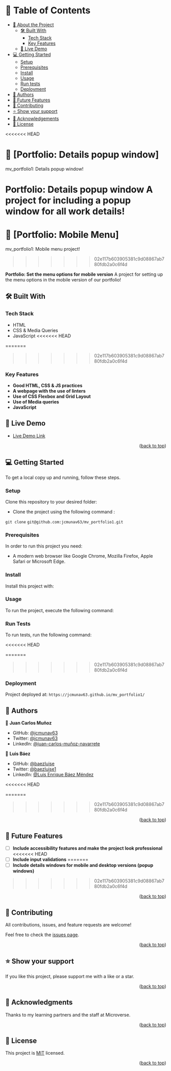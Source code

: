 <a name="readme-top"></a>

# 📗 Table of Contents

- [📖 About the Project](#about-project)
  - [🛠️ Built With](#built-with)
    - [Tech Stack](#tech-stack)
    - [Key Features](#key-features)
  - [🚀 Live Demo](#live-demo)
- [💻 Getting Started](#getting-started)
  - [Setup](#setup)
  - [Prerequisites](#prerequisites)
  - [Install](#install)
  - [Usage](#usage)
  - [Run tests](#run-tests)
  - [Deployment](#deployment)
- [👥 Authors](#authors)
- [🔭 Future Features](#future-features)
- [🤝 Contributing](#contributing)
- [⭐ Show your support](#support)
- [🙏 Acknowledgements](#acknowledgements)
- [📝 License](#license)

<!-- PROJECT DESCRIPTION -->

<<<<<<< HEAD
# 📖 [Portfolio: Details popup window] <a name="about-project"></a>

mv_portfolio1: Details popup window!

**Portfolio: Details popup window** A project for including a popup window for all work details!
=======
# 📖 [Portfolio: Mobile Menu] <a name="about-project"></a>

mv_portfolio1: Mobile menu project!
>>>>>>> 02e117b603905381c9d08867ab780fdb2a0c6f4d

**Portfolio: Set the menu options for mobile version** A project for setting up the menu options in the mobile version of our portfolio!

<!-- Built With -->

## 🛠️ Built With <a name="built-with">

<!-- Tech Stack -->

### Tech Stack <a name="tech-stack"></a>

- HTML
- CSS & Media Queries
- JavaScript
<<<<<<< HEAD

=======
>>>>>>> 02e117b603905381c9d08867ab780fdb2a0c6f4d

<!-- Key Features -->

### Key Features <a name="key-features"></a>

- **Good HTML, CSS & JS practices**
- **A webpage with the use of linters**
- **Use of CSS Flexbox and Grid Layout**
- **Use of Media queries**
- **JavaScript**

<!-- Live Demo -->

## 🚀 Live Demo <a name="live-demo"></a>

- [Live Demo Link](https://jcmunav63.github.io/mv_portfolio1/)

<p align="right">(<a href="#readme-top">back to top</a>)</p>

<!-- GETTING STARTED -->

## 💻 Getting Started <a name="getting-started"></a>

To get a local copy up and running, follow these steps.

<!-- Setup -->

### Setup <a name="setup"></a>

Clone this repository to your desired folder:

- Clone the project using the following command :

`git clone`
`git@github.com:jcmunav63/mv_portfolio1.git`

<!-- Prerequisites -->

### Prerequisites <a name="prerequisites"></a>

In order to run this project you need:

- A modern web browser like Google Chrome, Mozilla Firefox, Apple Safari or Microsoft Edge.

<!-- Install -->

### Install <a name="install"></a>

Install this project with:

<!-- Usage -->

### Usage <a name="usage"></a>

To run the project, execute the following command:

<!-- Run Tests -->

### Run Tests <a name="run-tests"></a>

To run tests, run the following command:

<<<<<<< HEAD
<!-- Deployment-->
=======
<!-- Deployment -->
>>>>>>> 02e117b603905381c9d08867ab780fdb2a0c6f4d

### Deployment <a name="deployment"></a>

Project deployed at:
`https://jcmunav63.github.io/mv_portfolio1/`

<!-- AUTHORS -->

## 👥 Authors <a name="authors"></a>

👤 **Juan Carlos Muñoz**

- GitHub: [@jcmunav63](https://github.com/jcmunav63)
- Twitter: [@jcmunav63](https://twitter.com/jcmunav63)
- LinkedIn: [@juan-carlos-muñoz-navarrete](https://www.linkedin.com/in/juan-carlos-mu%C3%B1oz-navarrete-bbb26b7a/)

👤 **Luis Báez**

- GitHub: [@baezluise](https://github.com/baezluise)
- Twitter: [@baezluise1](https://twitter.com/baezluise1)
- LinkedIn: [@Luis Enrique Báez Méndez](https://www.linkedin.com/in/luis-enrique-b%C3%A1ez-m%C3%A9ndez-641917159/)

<<<<<<< HEAD

=======
>>>>>>> 02e117b603905381c9d08867ab780fdb2a0c6f4d
<p align="right">(<a href="#readme-top">back to top</a>)</p>

<!-- Future Features -->

## 🔭 Future Features <a name="future-features"></a>

- [ ] **Include accessibility features and make the project look professional**
<<<<<<< HEAD
- [ ] **Include input validations**
=======
- [ ] **Include details windows for mobile and desktop versions (popup windows)**
>>>>>>> 02e117b603905381c9d08867ab780fdb2a0c6f4d

<p align="right">(<a href="#readme-top">back to top</a>)</p>

<!-- CONTRIBUTING -->

## 🤝 Contributing <a name="contributing"></a>

All contributions, issues, and feature requests are welcome!

Feel free to check the [issues page](../../issues/).

<p align="right">(<a href="#readme-top">back to top</a>)</p>

<!-- SUPPORT -->

## ⭐ Show your support <a name="support"></a>

If you like this project, please support me with a like or a star.

<p align="right">(<a href="#readme-top">back to top</a>)</p>

<!-- ACKNOWLEDGEMENTS -->

## 🙏 Acknowledgments <a name="acknowledgements"></a>

Thanks to my learning partners and the staff at Microverse.

<p align="right">(<a href="#readme-top">back to top</a>)</p>

<!-- LICENSE -->

## 📝 License <a name="license"></a>

This project is [MIT](./LICENSE.md) licensed.

<p align="right">(<a href="#readme-top">back to top</a>)</p>
